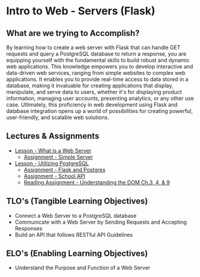 # Intro to Web - Servers (Flask)

## What are we trying to Accomplish?

By learning how to create a web server with Flask that can handle GET requests and query a PostgreSQL database to return a response, you are equipping yourself with the fundamental skills to build robust and dynamic web applications. This knowledge empowers you to develop interactive and data-driven web services, ranging from simple websites to complex web applications. It enables you to provide real-time access to data stored in a database, making it invaluable for creating applications that display, manipulate, and serve data to users, whether it's for displaying product information, managing user accounts, presenting analytics, or any other use case. Ultimately, this proficiency in web development using Flask and database integration opens up a world of possibilities for creating powerful, user-friendly, and scalable web solutions.

## Lectures & Assignments

- [Lesson - What is a Web Server](./1-intro-flask.md)
  - [Assignment - Simple Server](https://github.com/Code-Platoon-Assignments/simple_flask_server)
- [Lesson - Utilizing PostgreSQL](./2-flask-postgresql.md)
  - [Assignment - Flask and Postgres](https://github.com/Code-Platoon-Assignments/flask_postgres)
  - [Assignment - School API](https://github.com/Code-Platoon-Assignments/flask_postgres_school)
  - [Reading Assignment - Understanding the DOM Ch.3, 4, & 9](https://drive.google.com/file/d/1epQLuOoXG5C6c93ASURGF6qNQggAh1oV/view?usp=drive_link)

## TLO's (Tangible Learning Objectives)

- Connect a Web Server to a PostgreSQL database
- Communicate with a Web Server by Sending Requests and Accepting Responses
- Build an API that follows RESTful API Guidelines

## ELO's (Enabling Learning Objectives)

- Understand the Purpose and Function of a Web Server
